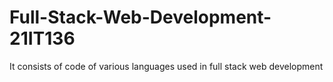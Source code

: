 # Full-Stack-Web-Development-21IT136
It consists of code of various languages used in full stack web development
